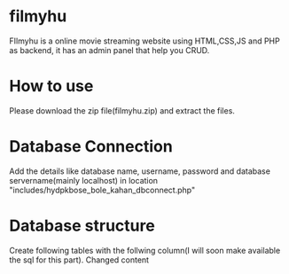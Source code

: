 # filmyhu
FIlmyhu is a online movie streaming website using HTML,CSS,JS and PHP as backend, it has an admin panel that help you CRUD.
# How to use
Please download the zip file(filmyhu.zip) and extract the files.
# Database Connection
Add the details like database name, username, password and database servername(mainly localhost) in location "includes/hydpkbose_bole_kahan_dbconnect.php"
# Database structure
Create following tables with the follwing column(I will soon make available the sql for this part).
Changed content

